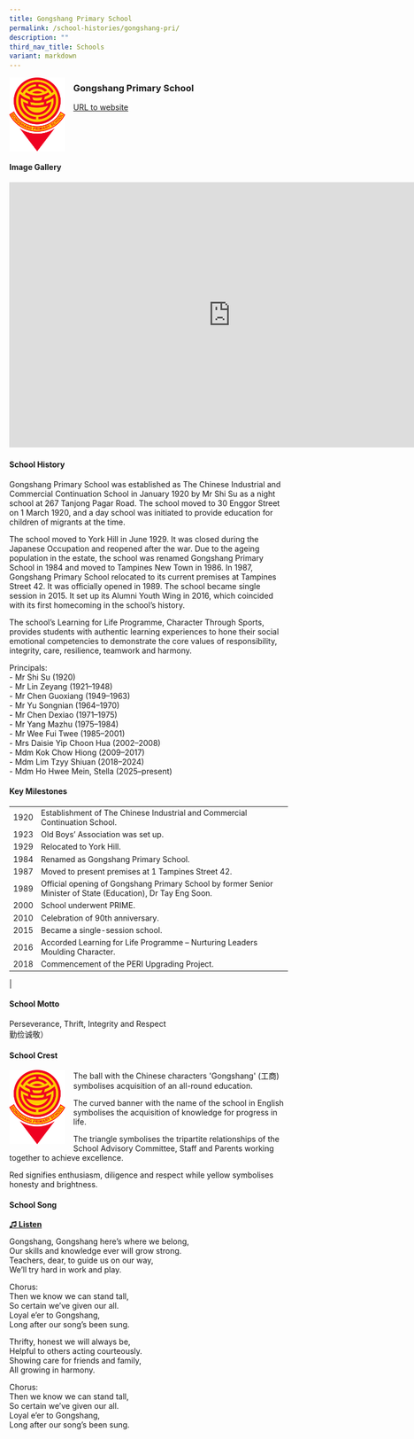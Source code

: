 ```yaml
---
title: Gongshang Primary School
permalink: /school-histories/gongshang-pri/
description: ""
third_nav_title: Schools
variant: markdown
---
```

<img align="left" style="width:20%;margin-right:15px;" src="/images/GSPS_Crest_2024_Bitmap.png">


### **Gongshang Primary School**
[URL to website](https://gongshangpri.moe.edu.sg/)

<br clear="left">

#### **Image Gallery**
<iframe src="https://docs.google.com/presentation/d/e/2PACX-1vQ1VDVC3yG_sJF5CmPxEYBJdAfLnqIyUL3Hr90urJyDfujnD-Gxk6WUtti3xCU3fziZNcrdl7WiN-9x/embed?start=false&amp;loop=true&amp;delayms=5000" frameborder="0" width="800" height="479" allowfullscreen="true"></iframe>

<br clear="left">

#### **School History**
Gongshang Primary School was established as The Chinese Industrial and Commercial Continuation School in January 1920 by Mr Shi Su as a night school at 267 Tanjong Pagar Road. The school moved to 30 Enggor Street on 1 March 1920, and a day school was initiated to provide education for children of migrants at the time.

The school moved to York Hill in June 1929. It was closed during the Japanese Occupation and reopened after the war. Due to the ageing population in the estate, the school was renamed Gongshang Primary School in 1984 and moved to Tampines New Town in 1986. In 1987, Gongshang Primary School relocated to its current premises at Tampines Street 42. It was officially opened in 1989. The school became single session in 2015. It set up its Alumni Youth Wing in 2016, which coincided with its first homecoming in the school’s history.

The school’s Learning for Life Programme, Character Through Sports, provides students with authentic learning experiences to hone their social emotional competencies to demonstrate the core values of responsibility, integrity, care, resilience, teamwork and harmony.

Principals:<br>
\- Mr Shi Su (1920)<br>
\- Mr Lin Zeyang (1921–1948)<br>
\- Mr Chen Guoxiang (1949–1963)<br>
\- Mr Yu Songnian (1964–1970)<br>
\- Mr Chen Dexiao (1971–1975)<br>
\- Mr Yang Mazhu (1975–1984)<br>
\- Mr Wee Fui Twee (1985–2001)<br>
\- Mrs Daisie Yip Choon Hua (2002–2008)<br>
\- Mdm Kok Chow Hiong (2009–2017)<br>
\- Mdm Lim Tzyy Shiuan (2018–2024)<br>
\- Mdm Ho Hwee Mein, Stella (2025–present) 

#### **Key Milestones**

|  |  |
|:---:|---|
| 1920 | Establishment of The Chinese Industrial and Commercial Continuation School. |
| 1923 | Old Boys’ Association was set up. |
| 1929 | Relocated to York Hill. |
| 1984 | Renamed as Gongshang Primary School. |
| 1987 | Moved to present premises at 1 Tampines Street 42. |
| 1989 | Official opening of Gongshang Primary School by former Senior Minister of State (Education), Dr Tay Eng Soon. |
| 2000 | School underwent PRIME. |
| 2010 | Celebration of 90th anniversary. |
| 2015 | Became a single-session school. |
| 2016 | Accorded Learning for Life Programme – Nurturing Leaders Moulding Character. |
| 2018 | Commencement of the PERI Upgrading Project. |
|

#### **School Motto**
Perseverance, Thrift, Integrity and Respect 
<br>勤俭诚敬）

#### **School Crest**
<img align="left" style="width:20%;margin-right:15px;" src="/images/GSPS_Crest_2024_Bitmap.png">

The ball with the Chinese characters 'Gongshang' (工商) symbolises acquisition of an all-round education.

The curved banner with the name of the school in English symbolises the acquisition of knowledge for progress in life.

The triangle symbolises the tripartite relationships of the School Advisory Committee, Staff and Parents working together to achieve excellence.

Red signifies enthusiasm, diligence and respect while yellow symbolises honesty and brightness.

#### **School Song**
<a target="\_blank" href="https://drive.google.com/file/d/1bhSulbrCkC2Oi0bCwhV5Tk4HXpY8SnlJ/view?usp=drive_link">**♫ Listen**</a> 

Gongshang, Gongshang here’s where we belong,<br>
Our skills and knowledge ever will grow strong.<br>
Teachers, dear, to guide us on our way,<br>
We’ll try hard in work and play.

Chorus:<br>
Then we know we can stand tall,<br>
So certain we’ve given our all.<br>
Loyal e’er to Gongshang,<br>
Long after our song’s been sung.

Thrifty, honest we will always be,<br>
Helpful to others acting courteously.<br>
Showing care for friends and family,<br>
All growing in harmony.

Chorus:<br>
Then we know we can stand tall,<br>
So certain we’ve given our all.<br>
Loyal e’er to Gongshang,<br>
Long after our song’s been sung.